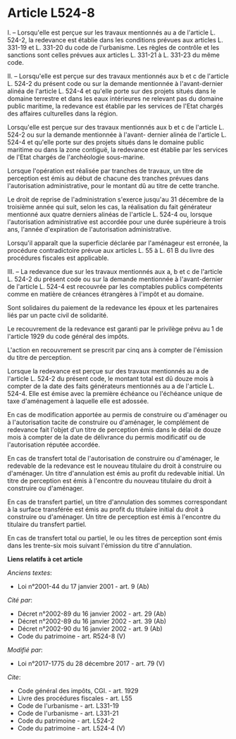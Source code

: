 # Article L524-8

I. – Lorsqu'elle est perçue sur les travaux mentionnés au a de l'article L. 524-2, la redevance est établie dans les
conditions prévues aux articles L. 331-19 et L. 331-20 du code de l'urbanisme. Les règles de contrôle et les sanctions sont
celles prévues aux articles L. 331-21 à L. 331-23 du même code.

II. – Lorsqu'elle est perçue sur des travaux mentionnés aux b et c de l'article L. 524-2 du présent code ou sur la demande
mentionnée à l'avant-dernier alinéa de l'article L. 524-4 et qu'elle porte sur des projets situés dans le domaine terrestre
et dans les eaux intérieures ne relevant pas du domaine public maritime, la redevance est établie par les services de l'Etat
chargés des affaires culturelles dans la région.

Lorsqu'elle est perçue sur des travaux mentionnés aux b et c de l'article L. 524-2 ou sur la demande mentionnée à l'avant-
dernier alinéa de l'article L. 524-4 et qu'elle porte sur des projets situés dans le domaine public maritime ou dans la zone
contiguë, la redevance est établie par les services de l'Etat chargés de l'archéologie sous-marine.

Lorsque l'opération est réalisée par tranches de travaux, un titre de perception est émis au début de chacune des tranches
prévues dans l'autorisation administrative, pour le montant dû au titre de cette tranche.

Le droit de reprise de l'administration s'exerce jusqu'au 31 décembre de la troisième année qui suit, selon les cas, la
réalisation du fait générateur mentionné aux quatre derniers alinéas de l'article L. 524-4 ou, lorsque l'autorisation
administrative est accordée pour une durée supérieure à trois ans, l'année d'expiration de l'autorisation administrative.

Lorsqu'il apparaît que la superficie déclarée par l'aménageur est erronée, la procédure contradictoire prévue aux articles L.
55 à L. 61 B du livre des procédures fiscales est applicable.

III. – La redevance due sur les travaux mentionnés aux a, b et c de l'article L. 524-2 du présent code ou sur la demande
mentionnée à l'avant-dernier de l'article L. 524-4 est recouvrée par les comptables publics compétents comme en matière de
créances étrangères à l'impôt et au domaine.

Sont solidaires du paiement de la redevance les époux et les partenaires liés par un pacte civil de solidarité.

Le recouvrement de la redevance est garanti par le privilège prévu au 1 de l'article 1929 du code général des impôts.

L'action en recouvrement se prescrit par cinq ans à compter de l'émission du titre de perception.

Lorsque la redevance est perçue sur des travaux mentionnés au a de l'article L. 524-2 du présent code, le montant total est
dû douze mois à compter de la date des faits générateurs mentionnés au a de l'article L. 524-4. Elle est émise avec la
première échéance ou l'échéance unique de taxe d'aménagement à laquelle elle est adossée.

En cas de modification apportée au permis de construire ou d'aménager ou à l'autorisation tacite de construire ou d'aménager,
le complément de redevance fait l'objet d'un titre de perception émis dans le délai de douze mois à compter de la date de
délivrance du permis modificatif ou de l'autorisation réputée accordée.

En cas de transfert total de l'autorisation de construire ou d'aménager, le redevable de la redevance est le nouveau
titulaire du droit à construire ou d'aménager. Un titre d'annulation est émis au profit du redevable initial. Un titre de
perception est émis à l'encontre du nouveau titulaire du droit à construire ou d'aménager.

En cas de transfert partiel, un titre d'annulation des sommes correspondant à la surface transférée est émis au profit du
titulaire initial du droit à construire ou d'aménager. Un titre de perception est émis à l'encontre du titulaire du transfert
partiel.

En cas de transfert total ou partiel, le ou les titres de perception sont émis dans les trente-six mois suivant l'émission du
titre d'annulation.

**Liens relatifs à cet article**

_Anciens textes_:

  - Loi n°2001-44 du 17 janvier 2001 - art. 9 (Ab)

_Cité par_:

  - Décret n°2002-89 du 16 janvier 2002 - art. 29 (Ab)
  - Décret n°2002-89 du 16 janvier 2002 - art. 39 (Ab)
  - Décret n°2002-90 du 16 janvier 2002 - art. 9 (Ab)
  - Code du patrimoine - art. R524-8 (V)

_Modifié par_:

  - Loi n°2017-1775 du 28 décembre 2017 - art. 79 (V)

_Cite_:

  - Code général des impôts, CGI. - art. 1929
  - Livre des procédures fiscales - art. L55
  - Code de l'urbanisme - art. L331-19
  - Code de l'urbanisme - art. L331-21
  - Code du patrimoine - art. L524-2
  - Code du patrimoine - art. L524-4 (V)
